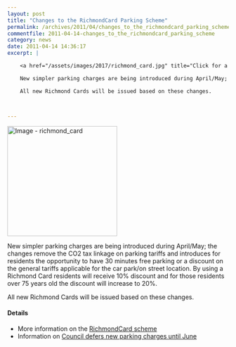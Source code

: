 ```yaml
---
layout: post
title: "Changes to the RichmondCard Parking Scheme"
permalink: /archives/2011/04/changes_to_the_richmondcard_parking_scheme.html
commentfile: 2011-04-14-changes_to_the_richmondcard_parking_scheme
category: news
date: 2011-04-14 14:36:17
excerpt: |

    <a href="/assets/images/2017/richmond_card.jpg" title="Click for a larger image"><img src="/assets/images/2017/richmond_card-thumb.jpg" width="150" alt="Image - richmond_card"  class="photo right"/></a>

    New simpler parking charges are being introduced during April/May; the changes remove the CO2 tax linkage on parking tariffs and introduces for residents the opportunity to have 30 minutes free parking or a discount on the general tariffs applicable for the car park/on street location. By using a Richmond Card residents will receive 10% discount and for those residents over 75 years old the discount will increase to 20%.

    All new Richmond Cards will be issued based on these changes.



---
```


<a href="/assets/images/2017/richmond_card.jpg" title="Click for a larger image"><img src="/assets/images/2017/richmond_card-thumb.jpg" width="250" alt="Image - richmond_card"  class="photo right"/></a>

New simpler parking charges are being introduced during April/May; the changes remove the CO2 tax linkage on parking tariffs and introduces for residents the opportunity to have 30 minutes free parking or a discount on the general tariffs applicable for the car park/on street location. By using a Richmond Card residents will receive 10% discount and for those residents over 75 years old the discount will increase to 20%.

All new Richmond Cards will be issued based on these changes.

#### Details

-   More information on the [RichmondCard scheme](http://www.richmond.gov.uk/home/transport_and_streets/motor_vehicles_roads_and_parking/parking/parking_meters/richmondcard.htm)
-   Information on [Council defers new parking charges until June](http://www.richmond.gov.uk/council_defers_new_parking_charges?utm_source=twitterfeed&utm_medium=twitter)
